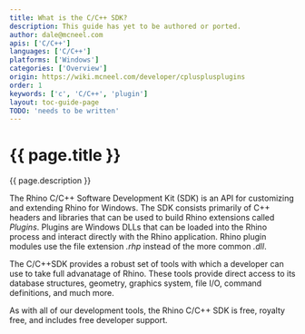 ```yaml
---
title: What is the C/C++ SDK?
description: This guide has yet to be authored or ported.
author: dale@mcneel.com
apis: ['C/C++']
languages: ['C/C++']
platforms: ['Windows']
categories: ['Overview']
origin: https://wiki.mcneel.com/developer/cplusplusplugins
order: 1
keywords: ['c', 'C/C++', 'plugin']
layout: toc-guide-page
TODO: 'needs to be written'
---
```


# {{ page.title }}

{{ page.description }}

The Rhino C/C++ Software Development Kit (SDK) is an API for customizing and extending Rhino for Windows. The SDK consists primarily of C++ headers and libraries that can be used to build Rhino extensions called *Plugins*. Plugins are Windows DLLs that can be loaded into the Rhino process and interact directly with the Rhino application. Rhino plugin modules use the file extension *.rhp* instead of the more common *.dll*.

The C/C++SDK provides a robust set of tools with which a developer can use to take full advanatage of Rhino. These tools provide direct access to its database structures, geometry, graphics system, file I/O, command definitions, and much more.

As with all of our development tools, the Rhino C/C++ SDK is free, royalty free, and includes free developer support.

